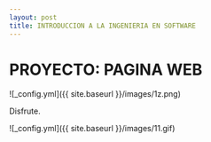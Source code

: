 ```yaml
---
layout: post
title: INTRODUCCION A LA INGENIERIA EN SOFTWARE
---
```


# PROYECTO: PAGINA WEB

![_config.yml]({{ site.baseurl }}/images/1z.png)

Disfrute.

![_config.yml]({{ site.baseurl }}/images/11.gif)

